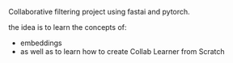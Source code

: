 Collaborative filtering project using fastai and pytorch. 

the idea is to learn the concepts of: 
- embeddings 
- as well as to learn how to create Collab Learner from Scratch